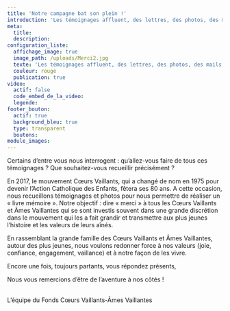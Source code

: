 ```yaml
---
title: 'Notre campagne bat son plein !'
introduction: 'Les témoignages affluent, des lettres, des photos, des mails. Des Cœurs Vaillants et Âmes Vaillantes viennent jusqu’à nous, à Montrouge, pour nous proposer leurs services, faire un don, raconter leurs souvenirs et boire un café.'
meta:
  title:
  description:
configuration_liste:
  affichage_image: true
  image_path: /uploads/Merci2.jpg
  texte: 'Les témoignages affluent, des lettres, des photos, des mails. Des Cœurs Vaillants et Âmes Vaillantes viennent jusqu’à nous, à Montrouge, pour nous proposer leurs services, faire un don, raconter leurs souvenirs et boire un café.'
  couleur: rouge
  publication: true
video:
  actif: false
  code_embed_de_la_video:
  legende:
footer_bouton:
  actif: true
  background_bleu: true
  type: transparent
  boutons:
module_images:
---
```



Certains d’entre vous nous interrogent : qu’allez-vous faire de tous ces témoignages ? Que souhaitez-vous recueillir précisément ?

En 2017, le mouvement Cœurs Vaillants, qui a changé de nom en 1975 pour devenir l’Action Catholique des Enfants, fêtera ses 80 ans. A cette occasion, nous recueillons témoignages et photos pour nous permettre de réaliser un « livre mémoire ». Notre objectif : dire « merci » à tous les Cœurs Vaillants et Âmes Vaillantes qui se sont investis souvent dans une grande discrétion dans le mouvement qui les a fait grandir et transmettre aux plus jeunes l’histoire et les valeurs de leurs aînés.

En rassemblant la grande famille des Cœurs Vaillants et Âmes Vaillantes, autour des plus jeunes, nous voulons redonner force à nos valeurs (joie, confiance, engagement, vaillance) et à notre façon de les vivre.

Encore une fois, toujours partants, vous répondez présents,

Nous vous remercions d’être de l’aventure à nos côtés !

<br>L’équipe du Fonds Cœurs Vaillants-Âmes Vaillantes